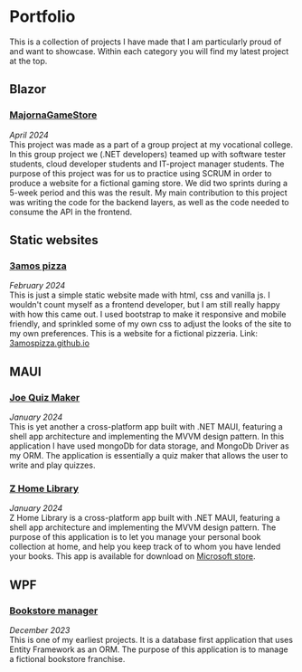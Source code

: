 # Portfolio
This is a collection of projects I have made that I am particularly proud of and want to showcase. Within each category you will find my latest project at the top.


## Blazor
### [MajornaGameStore](https://github.com/josephRashidMaalouf/MajornaGameStore)
<i>April 2024</i><br>
This project was made as a part of a group project at my vocational college. In this group project we (.NET developers) teamed up with software tester students, cloud developer students and IT-project manager students. The purpose of this project was for us to practice using SCRUM in order to produce a website for a fictional gaming store. We did two sprints during a 5-week period and this was the result. My main contribution to this project was writing the code for the backend layers, as well as the code needed to consume the API in the frontend.

## Static websites
### [3amos pizza](https://github.com/josephRashidMaalouf/3amospizza.github.io)
<i>February 2024</i><br>
This is just a simple static website made with html, css and vanilla js. I wouldn't count myself as a frontend developer, but I am still really happy with how this came out. I used bootstrap to make it responsive and mobile friendly, and sprinkled some of my own css to adjust the looks of the site to my own preferences. This is a website for a fictional pizzeria. 
Link: [3amospizza.github.io](https://josephrashidmaalouf.github.io/3amospizza.github.io/index.html)

## MAUI
### [Joe Quiz Maker](https://github.com/josephRashidMaalouf/JoeQuizMaker)
<i>January 2024</i><br>
This is yet another a cross-platform app built with .NET MAUI, featuring a shell app architecture and implementing the MVVM design pattern. In this application I have used mongoDb for data storage, and MongoDb Driver as my ORM. The application is essentially a quiz maker that allows the user to write and play quizzes.

### [Z Home Library](https://github.com/josephRashidMaalouf/ZHomeLibrary)
<i>January 2024</i><br>
Z Home Library is a cross-platform app built with .NET MAUI, featuring a shell app architecture and implementing the MVVM design pattern. The purpose of this application is to let you manage your personal book collection at home, and help you keep track of to whom you have lended your books. This app is available for download on [Microsoft store](https://www.microsoft.com/store/productId/9P2HBLR8DSHM?ocid=pdpshare).

## WPF
### [Bookstore manager](https://github.com/josephRashidMaalouf/BookstoreManager)
<i>December 2023</i><br>
This is one of my earliest projects. It is a database first application that uses Entity Framework as an ORM. The purpose of this application is to manage a fictional bookstore franchise. 
